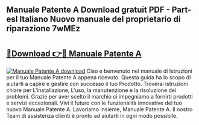 ## Manuale Patente A Download gratuit PDF - Part-esI Italiano Nuovo manuale del proprietario di riparazione 7wMEz

# <h2><a href="http://dfdnfg.blite.top/?on=Manuale+Patente+A">🔗Download 👉🔴 Manuale Patente A</a></h2>

[![Manuale Patente A download](https://i.imgur.com/lujVjoI.png)](http://dfdnfg.blite.top/?on=Manuale+Patente+A)
Ciao e benvenuto nel manuale di Istruzioni per il tuo Manuale Patente A appena ricevuto. Questa guida ha lo scopo di aiutarti a capire e gestire con successo il tuo Prodotto. Troverai istruzioni chiare per L'installazione, L'uso, la manutenzione e la risoluzione dei problemi. Grazie per aver scelto il marchio ci impegniamo a fornirti prodotti e servizi eccezionali. Vivi il futuro con le funzionalità innovative del tuo nuovo Manuale Patente A. Lavoriamo insieme, Manuale Patente A. Il nostro Team di assistenza clienti è pronto ad aiutarti in ogni modo possibile.
